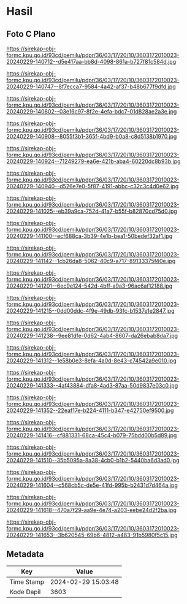 # Hasil

## Foto C Plano

https://sirekap-obj-formc.kpu.go.id/93cd/pemilu/pdpr/36/03/17/20/10/3603172010023-20240229-140712--d5e417aa-bb8d-4098-861a-b727f81c584d.jpg

https://sirekap-obj-formc.kpu.go.id/93cd/pemilu/pdpr/36/03/17/20/10/3603172010023-20240229-140747--8f7ecca7-9584-4a42-af37-b48b677f9dfd.jpg

https://sirekap-obj-formc.kpu.go.id/93cd/pemilu/pdpr/36/03/17/20/10/3603172010023-20240229-140802--03e16c97-8f2e-4efa-bdc7-01d828ae2a3e.jpg

https://sirekap-obj-formc.kpu.go.id/93cd/pemilu/pdpr/36/03/17/20/10/3603172010023-20240229-140908--8055f3b1-365f-4bd9-b0a8-c8d5138b1970.jpg

https://sirekap-obj-formc.kpu.go.id/93cd/pemilu/pdpr/36/03/17/20/10/3603172010023-20240229-140924--71249279-ea6e-421b-aba4-60220dc8b93b.jpg

https://sirekap-obj-formc.kpu.go.id/93cd/pemilu/pdpr/36/03/17/20/10/3603172010023-20240229-140940--d526e7e0-5f87-4191-abbc-c32c3c4d0e62.jpg

https://sirekap-obj-formc.kpu.go.id/93cd/pemilu/pdpr/36/03/17/20/10/3603172010023-20240229-141025--eb39a9ca-752d-41a7-b55f-b82870cd75d0.jpg

https://sirekap-obj-formc.kpu.go.id/93cd/pemilu/pdpr/36/03/17/20/10/3603172010023-20240229-141100--ecf688ca-3b39-4e1b-bea1-50bedef32af1.jpg

https://sirekap-obj-formc.kpu.go.id/93cd/pemilu/pdpr/36/03/17/20/10/3603172010023-20240229-141142--1cb26da8-5062-40c9-a717-89133375f40e.jpg

https://sirekap-obj-formc.kpu.go.id/93cd/pemilu/pdpr/36/03/17/20/10/3603172010023-20240229-141201--6ec9e124-542d-4bff-a9a3-96ac6af12188.jpg

https://sirekap-obj-formc.kpu.go.id/93cd/pemilu/pdpr/36/03/17/20/10/3603172010023-20240229-141215--0dd00ddc-4f9e-49db-93fc-b1537e1e2847.jpg

https://sirekap-obj-formc.kpu.go.id/93cd/pemilu/pdpr/36/03/17/20/10/3603172010023-20240229-141238--9ee81dfe-0d62-4ab4-8607-da26ebab8da7.jpg

https://sirekap-obj-formc.kpu.go.id/93cd/pemilu/pdpr/36/03/17/20/10/3603172010023-20240229-141312--1e58b0e3-8efa-4a0d-8e43-c74542a9e010.jpg

https://sirekap-obj-formc.kpu.go.id/93cd/pemilu/pdpr/36/03/17/20/10/3603172010023-20240229-141333--4af43884-dfa8-4ad3-87aa-50d9837e03c0.jpg

https://sirekap-obj-formc.kpu.go.id/93cd/pemilu/pdpr/36/03/17/20/10/3603172010023-20240229-141352--22eaf17e-b224-4111-b347-e42750ef9500.jpg

https://sirekap-obj-formc.kpu.go.id/93cd/pemilu/pdpr/36/03/17/20/10/3603172010023-20240229-141416--cf881331-68ca-45c4-b079-75bdd00b5d89.jpg

https://sirekap-obj-formc.kpu.go.id/93cd/pemilu/pdpr/36/03/17/20/10/3603172010023-20240229-141510--35b5095a-8a38-4cb0-b1b2-5440ba6d3ad0.jpg

https://sirekap-obj-formc.kpu.go.id/93cd/pemilu/pdpr/36/03/17/20/10/3603172010023-20240229-141604--c568cb5c-de5e-41fd-995b-b2431d7d464a.jpg

https://sirekap-obj-formc.kpu.go.id/93cd/pemilu/pdpr/36/03/17/20/10/3603172010023-20240229-141618--470a7f29-aa9e-4e74-a203-eebe24d2f2ba.jpg

https://sirekap-obj-formc.kpu.go.id/93cd/pemilu/pdpr/36/03/17/20/10/3603172010023-20240229-141653--3b620545-69b6-4812-a483-91b5980f5c15.jpg


## Metadata

| Key        | Value               |
| ---------- | ------------------- |
| Time Stamp | 2024-02-29 15:03:48 |
| Kode Dapil | 3603                |



